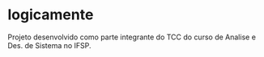 # logicamente
Projeto desenvolvido como parte integrante do TCC do curso de Analise e Des. de Sistema no IFSP. 

